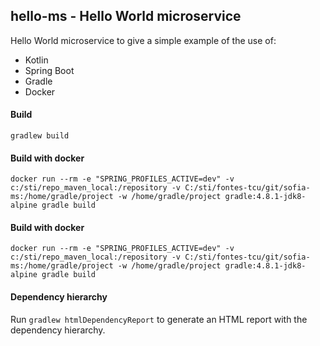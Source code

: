 


hello-ms - Hello World microservice 
-------------------------------------------------------

Hello World microservice to give a simple example of the use of:
 
* Kotlin
* Spring Boot
* Gradle
* Docker



#### Build
`gradlew build`

#### Build with docker 
    docker run --rm -e "SPRING_PROFILES_ACTIVE=dev" -v c:/sti/repo_maven_local:/repository -v C:/sti/fontes-tcu/git/sofia-ms:/home/gradle/project -w /home/gradle/project gradle:4.8.1-jdk8-alpine gradle build

#### Build with docker 
    docker run --rm -e "SPRING_PROFILES_ACTIVE=dev" -v c:/sti/repo_maven_local:/repository -v C:/sti/fontes-tcu/git/sofia-ms:/home/gradle/project -w /home/gradle/project gradle:4.8.1-jdk8-alpine gradle build
    
#### Dependency hierarchy
Run `gradlew htmlDependencyReport` to generate an HTML report with the dependency hierarchy.


